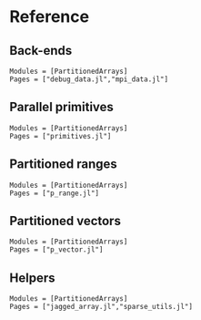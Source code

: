 # Reference

## Back-ends

```@autodocs
Modules = [PartitionedArrays]
Pages = ["debug_data.jl","mpi_data.jl"]
```

## Parallel primitives

```@autodocs
Modules = [PartitionedArrays]
Pages = ["primitives.jl"]
```

## Partitioned ranges

```@autodocs
Modules = [PartitionedArrays]
Pages = ["p_range.jl"]
```

## Partitioned vectors

```@autodocs
Modules = [PartitionedArrays]
Pages = ["p_vector.jl"]
```

## Helpers

```@autodocs
Modules = [PartitionedArrays]
Pages = ["jagged_array.jl","sparse_utils.jl"]
```


